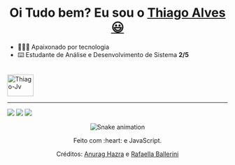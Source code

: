 

  <h1 align="center">
    Oi Tudo bem? Eu sou o 
    <a href="https://www.linkedin.com/in/thiagodev-alves/">Thiago Alves 😃️</a>
  </h1>

- 🧑🏻‍💻 Apaixonado por tecnologia
- ⌨️ Estudante de Análise e Desenvolvimento de Sistema  **2/5**


<div style="display: inline_block"><br>
 <a href="https://github.com/thiagoalves96/Java" target="_blank"> <img align="center" alt="Thiago-Jv" height="50" width="60" 
   src="https://cdn.jsdelivr.net/gh/devicons/devicon/icons/java/java-original-wordmark.svg" /> <a/>
          

  </div>
 
 ------------------

<div> 
  <a href="https://www.linkedin.com/in/thiagodev-alves/" target="_blank"> <img src="https://img.shields.io/badge/-LinkedIn-%230077B5?style=for-the-badge&logo=linkedin&logoColor=white" target="_blank"></a>
  <a href="https://wa.me/5511992459507?text=Ol%C3%A1+peguei+o+seu+contato+pelo+GitHub%21" target="_blank"><img src="https://img.shields.io/badge/WhatsApp-25D366?style=for-the-badge&logo=whatsapp&logoColor=white" target="_blank"></a> 
  <a href="mailto:thiagodev22@hotmail.com"><img src="https://img.shields.io/badge/-Gmail-%23333?style=for-the-badge&logo=gmail&logoColor=white" target="_blank"></a>
</div>

<div align="center">

  ![Snake animation](https://github.com/danielbped/danielbped/blob/output/github-contribution-grid-snake.svg)
  
</div>

<div align="center">
  <p>Feito com :heart: e JavaScript.</p>
  <p>Créditos: <a href="https://github.com/anuraghazra/github-readme-stats">Anurag Hazra</a> e <a href="https://github.com/rafaballerini">Rafaella Ballerini</a></p>
</div>
